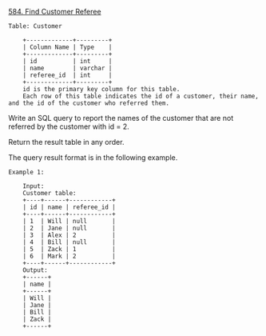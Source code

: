 <a href='https://leetcode.com/problems/find-customer-referee'> 584. Find Customer Referee </a>

	Table: Customer

		+-------------+---------+
		| Column Name | Type    |
		+-------------+---------+
		| id          | int     |
		| name        | varchar |
		| referee_id  | int     |
		+-------------+---------+
		id is the primary key column for this table.
		Each row of this table indicates the id of a customer, their name, and the id of the customer who referred them.

 

Write an SQL query to report the names of the customer that are not referred by the customer with id = 2.

Return the result table in any order.

The query result format is in the following example.

 

	Example 1:

		Input: 
		Customer table:
		+----+------+------------+
		| id | name | referee_id |
		+----+------+------------+
		| 1  | Will | null       |
		| 2  | Jane | null       |
		| 3  | Alex | 2          |
		| 4  | Bill | null       |
		| 5  | Zack | 1          |
		| 6  | Mark | 2          |
		+----+------+------------+
		Output: 
		+------+
		| name |
		+------+
		| Will |
		| Jane |
		| Bill |
		| Zack |
		+------+
